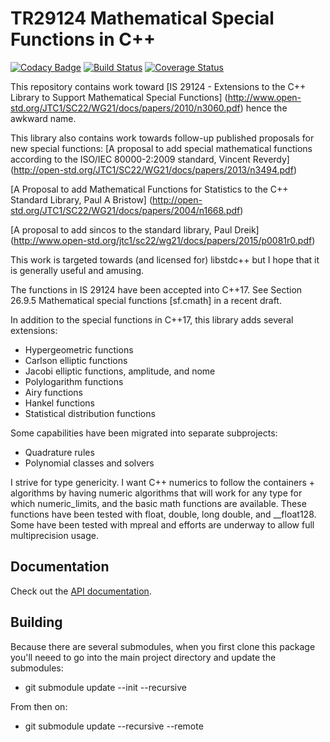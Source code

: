 # TR29124 Mathematical Special Functions in C++

[![Codacy Badge](https://api.codacy.com/project/badge/Grade/bee73172954646a0bf287bdcdd269553)](https://app.codacy.com/app/emsr/tr29124_test?utm_source=github.com&utm_medium=referral&utm_content=emsr/tr29124_test&utm_campaign=Badge_Grade_Dashboard)
[![Build Status](https://travis-ci.org/emsr/tr29124_test.svg?branch=master)](https://travis-ci.org/emsr/tr29124_test)
[![Coverage Status](https://codecov.io/gh/emsr/tr29124_test/branch/master/graph/badge.svg)](https://codecov.io/gh/emsr/tr29124_test)

This repository contains work toward
[IS 29124 - Extensions to the C++ Library to Support Mathematical Special Functions]
(http://www.open-std.org/JTC1/SC22/WG21/docs/papers/2010/n3060.pdf)
hence the awkward name.

This library also contains work towards follow-up published proposals
for new special functions:
[A proposal to add special mathematical functions according to
the ISO/IEC 80000-2:2009 standard, Vincent Reverdy]
(http://open-std.org/JTC1/SC22/WG21/docs/papers/2013/n3494.pdf)

[A Proposal to add Mathematical Functions for Statistics
to the C++ Standard Library, Paul A Bristow]
(http://open-std.org/JTC1/SC22/WG21/docs/papers/2004/n1668.pdf)

[A proposal to add sincos to the standard library, Paul Dreik]
(http://www.open-std.org/jtc1/sc22/wg21/docs/papers/2015/p0081r0.pdf)

This work is targeted towards (and licensed for) libstdc++ but I hope that
it is generally useful and amusing.

The functions in IS 29124 have been accepted into C++17.
See Section 26.9.5 Mathematical special functions [sf.cmath] in a recent draft.

In addition to the special functions in C++17, this library adds several extensions:
*   Hypergeometric functions
*   Carlson elliptic functions
*   Jacobi elliptic functions, amplitude, and nome
*   Polylogarithm functions
*   Airy functions
*   Hankel functions
*   Statistical distribution functions

Some capabilities have been migrated into separate subprojects:
*   Quadrature rules
*   Polynomial classes and solvers

I strive for type genericity.  I want C++ numerics to follow
the containers + algorithms by having numeric algorithms that will
work for any type for which numeric_limits, and the basic math functions
are available.  These functions have been tested with float, double, long double,
and \_\_float128.  Some have been tested with mpreal and efforts are underway to
allow full multiprecision usage.

## Documentation

Check out the [API documentation](https://emsr.github.io/tr29124_test/html/index.html).

## Building

Because there are several submodules, when you first clone this package you'll neeed to go
into the main project directory and update the submodules:
*   git submodule update --init --recursive

From then on:
*   git submodule update --recursive --remote
